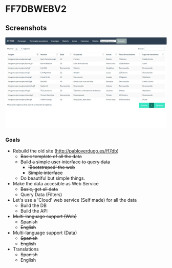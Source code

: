# FF7DBWEBV2

## Screenshots

![screenshot characters](screenshots/characters.png "Characters")

### Goals

+ Rebuild the old site (http://pabloverdugo.es/ff7db)
     - ~~Basic template of all the data~~
     - ~~Build a simple user interface to query data~~
        - ~~'Bootstraped' the web~~
        - ~~Simple interface~~
     - Do beautiful but simple things.
+ Make the data accesible as Web Service
    - ~~Basic, get all data~~
    - Query Data (Filters)
+ Let's use a 'Cloud' web service (Self made) for all the data
     - Build the DB
     - Build the API
+ ~~Multi-language support (Web)~~
    - ~~Spanish~~
    - ~~English~~
+ Multi-language support (Data)
    - ~~Spanish~~
    - ~~English~~
+ Translations
    - ~~Spanish~~
    - English
